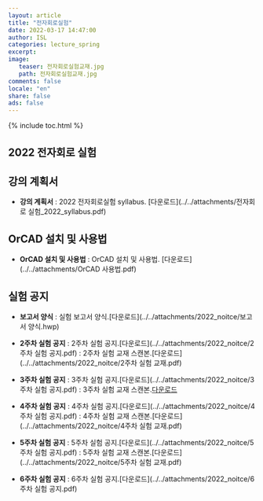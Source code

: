 ```yaml
---
layout: article
title: "전자회로실험"
date: 2022-03-17 14:47:00
author: ISL
categories: lecture_spring
excerpt: 
image:
   teaser: 전자회로실험교재.jpg
   path: 전자회로실험교재.jpg
comments: false
locale: "en"
share: false
ads: false
--- 
```


{% include toc.html %}

<!--예시-->
## 2022 전자회로 실험


## 강의 계획서
* **강의 계획서** 
: 2022 전자회로실험 syllabus.
[다운로드](../../attachments/전자회로 실험_2022_syllabus.pdf)

## OrCAD 설치 및 사용법
* **OrCAD 설치 및 사용법** 
: OrCAD 설치 및 사용법.
[다운로드](../../attachments/OrCAD 사용법.pdf)


## 실험 공지
* **보고서 양식**
: 실험 보고서 양식.[다운로드](../../attachments/2022_noitce/보고서 양식.hwp)

* **2주차 실험 공지**
: 2주차 실험 공지.[다운로드](../../attachments/2022_noitce/2주차 실험 공지.pdf)
: 2주차 실험 교재 스캔본.[다운로드](../../attachments/2022_noitce/2주차 실험 교재.pdf)

* **3주차 실험 공지**
: 3주차 실험 공지.[다운로드](../../attachments/2022_noitce/3주차 실험 공지.pdf)
: 3주차 실험 교재 스캔본.[다운로드](../../attachments/2022_noitce/실험2_책.PDF)

* **4주차 실험 공지**
: 4주차 실험 공지.[다운로드](../../attachments/2022_noitce/4주차 실험 공지.pdf)
: 4주차 실험 교재 스캔본.[다운로드](../../attachments/2022_noitce/4주차 실험 교재.pdf)

* **5주차 실험 공지**
: 5주차 실험 공지.[다운로드](../../attachments/2022_noitce/5주차 실험 공지.pdf)
: 5주차 실험 교재 스캔본.[다운로드](../../attachments/2022_noitce/5주차 실험 교재.pdf)

* **6주차 실험 공지**
: 6주차 실험 공지.[다운로드](../../attachments/2022_noitce/6주차 실험 공지.pdf)